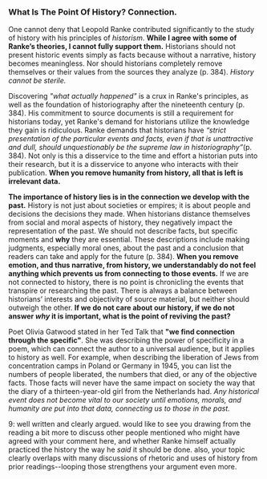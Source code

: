 ### What Is The Point Of History? Connection.

One cannot deny that Leopold Ranke contributed significantly to the study of history with his principles of _historism_. **While I agree with some of Ranke’s theories, I cannot fully support them.** Historians should not present historic events simply as facts because without a narrative, history becomes meaningless. Nor should historians completely remove themselves or their values from the sources they analyze (p. 384). _History cannot be sterile._

Discovering _"what actually happened"_ is a crux in Ranke's principles, as well as the foundation of historiography after the nineteenth century (p. 384). His commitment to source documents is still a requirement for historians today, yet Ranke's demand for historians utilize the knowledge they gain is ridiculous. Ranke demands that historians have _“strict presentation of the particular events and facts, even if that is unattractive and dull, should unquestionably be the supreme law in historiography”_(p. 384). Not only is this a disservice to the time and effort a historian puts into their research, but it is a disservice to anyone who interacts with their publication.  **When you remove humanity from history, all that is left is irrelevant data.**

**The importance of history lies is in the connection we develop with the past.** History is not just about societies or empires; it is about people and decisions the decisions they made. When historians distance themselves from social and moral aspects of history, they negatively impact the representation of the past. We should not describe facts, but specific moments and **why** they are essential. These descriptions include making judgments, especially moral ones, about the past and a conclusion that readers can take and apply for the future (p. 384). **When you remove emotion, and thus narrative, from history, we understandably do not feel anything which prevents us from connecting to those events.** If we are not connected to history, there is no point is chronicling the events that transpire or researching the past. There is always a balance between historians’ interests and objectivity of source material, but neither should outweigh the other.  **If we do not care about our history, if we do not answer _why_ it is important, what is the point of reviving the past?**

Poet Olivia Gatwood stated in her Ted Talk that **"we find connection through the specific"**.  She was describing the power of specificity in a poem, which can connect the author to a universal audience, but it applies to history as well. For example, when describing the liberation of Jews from concentration camps in Poland or Germany in 1945, you can list the numbers of people liberated, the numbers that died, or any of the objective facts. Those facts will never have the same impact on society the way that the diary of a thirteen-year-old girl from the Netherlands had. _Any historical event does not become vital to our society until emotions, morals, and humanity are put into that data, connecting us to those in the past._

9: well written and clearly argued. would like to see you drawing from the reading a bit more to discuss other people mentioned who might have agreed with your comment here, and whether Ranke himself actually practiced the history the way he _said_ it should be done. also, your topic clearly overlaps with many discussions of rhetoric and uses of history from prior readings--looping those strengthens your argument even more.
